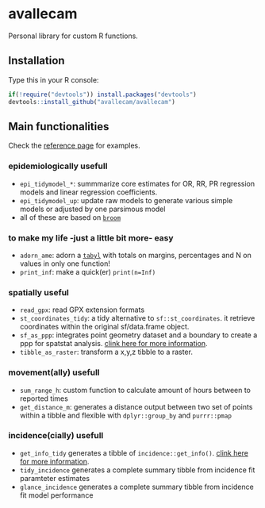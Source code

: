 # avallecam

Personal library for custom R functions.

## Installation

Type this in your R console: 

```r
if(!require("devtools")) install.packages("devtools")
devtools::install_github("avallecam/avallecam")
```

## Main functionalities

Check the [reference page](https://avallecam.github.io/avallecam/reference/index.html) for examples.

### epidemiologically usefull

- `epi_tidymodel_*`: summmarize core estimates for OR, RR, PR regression models and linear regression coefficients.
- `epi_tidymodel_up`: update raw models to generate various simple models or adjusted by one parsimous model
- all of these are based on [`broom`](https://broom.tidyverse.org/index.html)

### to make my life -just a little bit more- easy

- `adorn_ame`: adorn a [`tabyl`](https://cran.r-project.org/web/packages/janitor/vignettes/janitor.html#tabyl---a-better-version-of-table) with totals on margins, percentages and N on values in only one function! 
- `print_inf`: make a quick(er) `print(n=Inf)`

### spatially useful

- `read_gpx`: read GPX extension formats
- `st_coordinates_tidy`: a tidy alternative to `sf::st_coordinates`. it retrieve coordinates within the original sf/data.frame object.
- `sf_as_ppp`: integrates point geometry dataset and a boundary to create a ppp for spatstat analysis. [clink here for more information](https://github.com/r-spatial/sf/issues/1233).
-  `tibble_as_raster`: transform a x,y,z tibble to a raster. 

### movement(ally) usefull

- `sum_range_h`: custom function to calculate amount of hours between to reported times
- `get_distance_m`: generates a distance output between two set of points within a tibble and flexible with `dplyr::group_by` and `purrr::pmap` 

### incidence(cially) usefull

- `get_info_tidy` generates a tibble of `incidence::get_info()`. [clink here for more information](https://www.repidemicsconsortium.org/incidence/index.html).
- `tidy_incidence` generates a complete summary tibble from incidence fit paramteter estimates
- `glance_incidence` generates a complete summary tibble from incidence fit model performance
